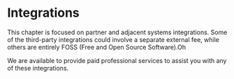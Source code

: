 # Integrations

This chapter is focused on partner and adjacent systems integrations.
Some of the third-party integrations could involve a separate external fee, while others are entirely FOSS (Free and Open Source Software).Oh

We are available to provide paid professional services to assist you with any of these integrations.

